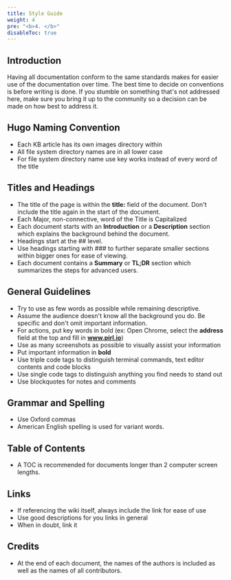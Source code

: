 ```yaml
---
title: Style Guide
weight: 4
pre: "<b>4. </b>"
disableToc: true
---
```


## Introduction

Having all documentation conform to the same standards makes for easier use of the documentation over time.  The best time to decide on conventions is before writing is done. If you stumble on something that's not addressed here, make sure you bring it up to the community so a decision can be made on how best to address it.

## Hugo Naming Convention

* Each KB article has its own images directory within
* All file system directory names are in all lower case
* For file system directory name use key works instead of every word of the title

## Titles and Headings

* The title of the page is within the **title:** field of the document. Don't include the title again in the start of the document.
* Each Major, non-connective, word of the Title is Capitalized
* Each document starts with an **Introduction** or a **Description** section which explains the background behind the document.
* Headings start at the ## level.
* Use headings starting with ### to further separate smaller sections within bigger ones for ease of viewing.
* Each document contains a **Summary** or **TL;DR** section which summarizes the steps for advanced users.

## General Guidelines

* Try to use as few words as possible while remaining descriptive.
* Assume the audience doesn't know all the background you do. Be specific and don't omit important information.
* For actions, put key words in bold (ex: Open Chrome, select the **address** field at the top and fill in **www.pirl.io**)
* Use as many screenshots as possible to visually assist your information
* Put important information in **bold**
* Use triple code tags to distinguish terminal commands, text editor contents and code blocks
* Use single code tags to distinguish anything you find needs to stand out
* Use blockquotes for notes and comments

## Grammar and Spelling

* Use Oxford commas
* American English spelling is used for variant words.

## Table of Contents

* A TOC is recommended for documents longer than 2 computer screen lengths.

## Links

* If referencing the wiki itself, always include the link for ease of use
* Use good descriptions for you links in general
* When in doubt, link it

## Credits

* At the end of each document, the names of the authors is included as well as the names of all contributors.
